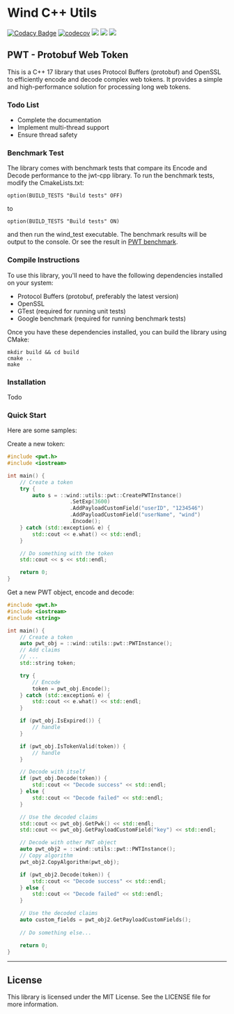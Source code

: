 # Wind C++ Utils

[![Codacy Badge](https://app.codacy.com/project/badge/Grade/2fd79761fbd446fb9c85377bf2b9820d)](https://www.codacy.com/gh/Wind-318/wind/dashboard?utm_source=github.com&amp;utm_medium=referral&amp;utm_content=Wind-318/wind&amp;utm_campaign=Badge_Grade) [![codecov](https://img.shields.io/codecov/c/github/Wind-318/wind)](https://codecov.io/gh/Wind-318/wind) [![](https://img.shields.io/github/license/Wind-318/wind)](./LICENCE) [![](https://img.shields.io/github/actions/workflow/status/Wind-318/wind/main.yml)](https://github.com/Wind-318/wind/actions) [![](https://img.shields.io/github/stars/Wind-318/wind?style=plastic)](https://github.com/Wind-318/wind/stargazers)

## PWT - Protobuf Web Token

This is a C++ 17 library that uses Protocol Buffers (protobuf) and OpenSSL to efficiently encode and decode complex web tokens. It provides a simple and high-performance solution for processing long web tokens.

### Todo List
- Complete the documentation
- Implement multi-thread support
- Ensure thread safety

### Benchmark Test
The library comes with benchmark tests that compare its Encode and Decode performance to the jwt-cpp library. To run the benchmark tests, modify the CmakeLists.txt:
```
option(BUILD_TESTS "Build tests" OFF)
```
to
```
option(BUILD_TESTS "Build tests" ON)
```
and then run the wind_test executable. The benchmark results will be output to the console. Or see the result in [PWT benchmark](docs/utils/pwt_benchmark.md).

### Compile Instructions

To use this library, you'll need to have the following dependencies installed on your system:

- Protocol Buffers (protobuf, preferably the latest version)
- OpenSSL
- GTest (required for running unit tests)
- Google benchmark (required for running benchmark tests)

Once you have these dependencies installed, you can build the library using CMake:
```
mkdir build && cd build
cmake ..
make
```

### Installation
Todo

### Quick Start
Here are some samples:

Create a new token:
```cpp
#include <pwt.h>
#include <iostream>

int main() {
    // Create a token
    try {
        auto s = ::wind::utils::pwt::CreatePWTInstance()
                    .SetExp(3600)
                    .AddPayloadCustomField("userID", "1234546")
                    .AddPayloadCustomField("userName", "wind")
                    .Encode();
    } catch (std::exception& e) {
        std::cout << e.what() << std::endl;
    }

    // Do something with the token
    std::cout << s << std::endl;

    return 0;
}
```
Get a new PWT object, encode and decode:  
```cpp
#include <pwt.h>
#include <iostream>
#include <string>

int main() {
    // Create a token
    auto pwt_obj = ::wind::utils::pwt::PWTInstance();
    // Add claims
    // ...
    std::string token;

    try {
        // Encode
        token = pwt_obj.Encode();
    } catch (std::exception& e) {
        std::cout << e.what() << std::endl;
    }

    if (pwt_obj.IsExpired()) {
        // handle
    }

    if (pwt_obj.IsTokenValid(token)) {
        // handle
    }

    // Decode with itself
    if (pwt_obj.Decode(token)) {
        std::cout << "Decode success" << std::endl;
    } else {
        std::cout << "Decode failed" << std::endl;
    }

    // Use the decoded claims
    std::cout << pwt_obj.GetPwk() << std::endl;
    std::cout << pwt_obj.GetPayloadCustomField("key") << std::endl;

    // Decode with other PWT object
    auto pwt_obj2 = ::wind::utils::pwt::PWTInstance();
    // Copy algorithm
    pwt_obj2.CopyAlgorithm(pwt_obj);

    if (pwt_obj2.Decode(token)) {
        std::cout << "Decode success" << std::endl;
    } else {
        std::cout << "Decode failed" << std::endl;
    }

    // Use the decoded claims
    auto custom_fields = pwt_obj2.GetPayloadCustomFields();
    
    // Do something else...

    return 0;
}
```

***
## License
This library is licensed under the MIT License. See the LICENSE file for more information.
